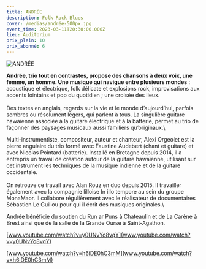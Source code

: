 ```yaml
---
title: ANDRÉE
description: Folk Rock Blues
cover: /medias/andrée-500px.jpg
event_time: 2023-03-11T20:30:00.000Z
lieu: Auditorium
prix_plein: 10
prix_abonné: 6
---
```

![ANDRÉE](/medias/andrée-500px.jpg)

**Andrée, trio tout en contrastes, propose des chansons à deux voix, une femme, un homme. Une musique qui navigue entre plusieurs mondes** : acoustique et électrique, folk délicate et explosions rock, improvisations aux accents lointains et pop du quotidien ; une croisée des lieux. \
\
Des textes en anglais, regards sur la vie et le monde d’aujourd’hui, parfois sombres ou résolument légers, qui parlent à tous. La singulière guitare hawaïenne associée à la guitare électrique et à la batterie, permet au trio de façonner des paysages musicaux aussi familiers qu’originaux.\

Multi-instrumentiste, compositeur, auteur et chanteur, Alexi Orgeolet est la pierre angulaire du trio formé avec Faustine Audebert (chant et guitare) et avec Nicolas Pointard (batterie). Installé en Bretagne depuis 2014, il a entrepris un travail de création autour de la guitare hawaïenne, utilisant sur cet instrument les techniques de la musique indienne et de la guitare occidentale. \
\
On retrouve ce travail avec Alan Rouz en duo depuis 2015. Il travailler également avec la compagnie lilloise In illo tempore au sein du groupe MonaMaor. Il collabore régulièrement avec le réalisateur de documentaires Sébastien Le Guillou pour qui il écrit des musiques originales.\

Andrée bénéficie du soutien du Run ar Puns à Chateaulin et de La Carène à Brest ainsi que de la salle de la Grande Ourse à Saint-Agathon.

[www.youtube.com/watch?v=y0UNvYo8vqY](www.youtube.com/watch?v=y0UNvYo8vqY)

[www.youtube.com/watch?v=h6iDE0hC3mM](www.youtube.com/watch?v=h6iDE0hC3mM)